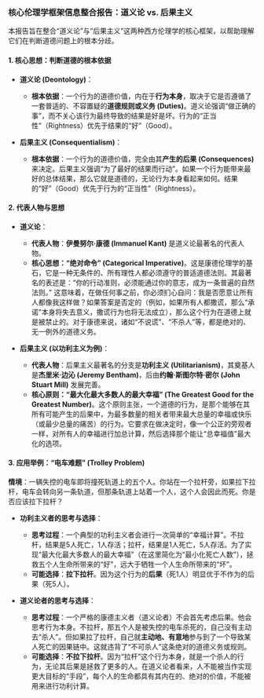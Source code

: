 ### 核心伦理学框架信息整合报告：道义论 vs. 后果主义

本报告旨在整合“道义论”与“后果主义”这两种西方伦理学的核心框架，以帮助理解它们在判断道德问题上的根本分歧。

#### 1. 核心思想：判断道德的根本依据

*   **道义论 (Deontology)**：
    *   **根本依据**：一个行为的道德价值，内在于**行为本身**，取决于它是否遵循了一套普适的、不容置疑的**道德规则或义务 (Duties)**。道义论强调“做正确的事”，而不关心该行为最终导致的结果是好是坏。行为的“正当性”（Rightness）优先于结果的“好”（Good）。

*   **后果主义 (Consequentialism)**：
    *   **根本依据**：一个行为的道德价值，完全由其**产生的后果 (Consequences)** 来决定。后果主义强调“为了最好的结果而行动”。如果一个行为能带来最好的总体结果，那么它就是道德的，无论行为本身看起来如何。结果的“好”（Good）优先于行为的“正当性”（Rightness）。

#### 2. 代表人物与思想

*   **道义论**：
    *   **代表人物**：**伊曼努尔·康德 (Immanuel Kant)** 是道义论最著名的代表人物。
    *   **核心思想：“绝对命令” (Categorical Imperative)**。这是康德伦理学的基石，它是一种无条件的、所有理性人都必须遵守的普适道德法则。其最著名的表述是：“你的行动准则，必须能通过你的意志，成为一条普遍的自然法则。” 这意味着，在做任何事之前，你必须扪心自问：我是否愿意让所有人都像我这样做？如果答案是否定的（例如，如果所有人都撒谎，那么“承诺”本身将失去意义，撒谎行为也将无法成立），那么这个行为在道德上就是被禁止的。对于康德来说，诸如“不说谎”、“不杀人”等，都是绝对的、无一例外的道德义务。

*   **后果主义 (以功利主义为例)**：
    *   **代表人物**：后果主义最著名的分支是**功利主义 (Utilitarianism)**，其奠基人是**杰里米·边沁 (Jeremy Bentham)**，后由**约翰·斯图尔特·密尔 (John Stuart Mill)** 发展完善。
    *   **核心原则：“最大化最大多数人的最大幸福” (The Greatest Good for the Greatest Number)**。这个原则主张，一个道德的行为，是那个能够在其所有可能产生的后果中，为最多数量的相关者带来最大总量的幸福或快乐（或最少总量的痛苦）的行为。它要求在做决定时，像一个公正的旁观者一样，对所有人的幸福进行加总计算，然后选择那个能让“总幸福值”最大化的选项。

#### 3. 应用举例：“电车难题” (Trolley Problem)

**情境**：一辆失控的电车即将撞死轨道上的五个人。你站在一个拉杆旁，如果拉下拉杆，电车会转向另一条轨道，但那条轨道上站着一个人，这个人会因此而死。你是否应该拉下拉杆？

*   **功利主义者的思考与选择**：
    *   **思考过程**：一个典型的功利主义者会进行一次简单的“幸福计算”。不拉杆，结果是5人死亡，1人存活；拉杆，结果是1人死亡，5人存活。为了实现“最大化最大多数人的最大幸福”（在这里简化为“最小化死亡人数”），拯救五个人生命所带来的“好”，远大于牺牲一个人生命所带来的“坏”。
    *   **可能选择**：**拉下拉杆**。因为这个行为的**后果**（死1人）明显优于不作为的后果（死5人）。

*   **道义论者的思考与选择**：
    *   **思考过程**：一个严格的康德主义者（道义论者）不会首先考虑后果。他会思考行为本身。不拉杆，那五个人是被失控的电车杀死的，自己没有主动去“杀人”。但如果拉了拉杆，自己就**主动地、有意地**参与到了一个导致某人死亡的因果链中。这就违背了“不可杀人”这条绝对的道德义务或规则。
    *   **可能选择**：**不拉下拉杆**。因为“拉杆”这个行为本身，就是一个杀人的行为，无论其后果是拯救了更多的人。在道义论者看来，人不能被当作实现更大目标的“手段”，每个人的生命都具有其内在的、绝对的价值，不能被用来进行功利计算。